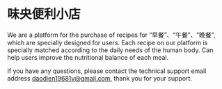 # 味央便利小店

We are a platform for the purchase of recipes for “早餐”、“午餐”、“晚餐”, which are specially designed for users. Each recipe on our platform is specially matched according to the daily needs of the human body. Can help users improve the nutritional balance of each meal.

If you have any questions, please contact the technical support email address daodien19681v@gmail.com, thank you for your support.

